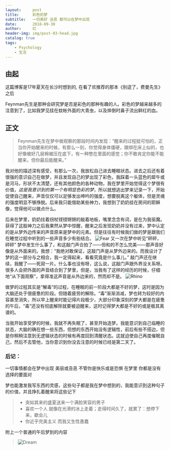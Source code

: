 ```yaml
---
layout:     post
title:      彩色的梦
subtitle:   一切美好 丑恶 都可以在梦中出现
date:       2018-09-30
author:     红
header-img: img/post-03-head.jpg
catalog: true
tags:
    - Psychology
    - 生活
---
```



## 由起

这篇博客是17年夏天在长沙时想到的,
在看了欢推荐的那本《别逗了，费曼先生》之后

Feynman先生是那种会研究梦是否是彩色的那种有趣的人。彩色的梦越来越多的注意到了，比如我梦见挂在蚊帐外面的大青虫，以及摔倒时鼻子流出鲜红的血。


## 正文
>Feynman先生在梦中做观察的那段时间内发现：“醒来的过程挺可怕的，正当你开始醒来的时候，有那么一刻，你觉得身体僵硬，跟绑在床上似的，也好像被好几层棉被压在底下，有一种憋在里面的感觉；你不敢肯定你能不能醒来，但你最后能醒来。”

我对他的描述深有感受，有那么一次，我放松自己进去睡眠状态。进去之后还有着很强的意识自己在做梦，并且发现自己的梦出现了彩色，我踩着一头蓝色的犀牛或是河马，形状不太清楚，还有其他颜色的各种动物，我在梦里开始觉得这个梦很有价值，_这是我意识到的第一个有明显色彩的梦_，所以就想逃出梦来记录一下，开始促使自己醒来，声音仅仅可以足够发出呻吟的强度，想要脱离这个躯体，但是灵魂的强度明显不够挣脱。后来我只能借助某些神力，我想到了奶奶挂在房间的耶稣像，觉得他可以做点什么。

后来在梦里，奶奶拄着拐杖铿铿锵锵的敲着地板，嘴里念念有词，是在为我驱魔。获得了这股神力之后我果然从梦中惊醒，醒来之后发现奶奶并没有过来，梦中认定的是从梦外边传来的声音原来是梦中的元素。但是往往有时候我们做的梦是跟我们在睡觉过程中听到的一些声音多少有些结合。
![Fear](https:/ScarlettXuH.github.io/img/post-03-02.jpg)
又一次在梦中听见“砰砰，砰砰” 梦中发生什么事了，和这敲门声合拍了——但和的不怎么完美——那声音好像是从外面来的。我想：“我绝对敢保证，这敲门声是从梦外边来的。而我设计了梦的这一部分与之相合，我一定得起来，看看究竟是什么事儿。” 敲门声还在继续，我醒了——死寂一片。什么事也没有呀，这么说，这敲门声跟外界没关系呀。很多人会把外面的声音结合到了梦里，但是，当我有了这样的经历的时候，仔细地“从下面观察”，拿得准这声音是从外边来的，然而却不是。
![Rhino](https:/ScarlettXuH.github.io/img/post-03-03.jpg)
 
做梦的过程其实是“解毒”的过程，在睡眠的前一阶段大都是不好的梦，这时是因为大脑还处于很疲惫的阶段。但随着疲劳的解除。“毒”渐渐消减，梦也转为较好的内容甚至消失，所以早上醒来时能记得片段极少，大部分印象深刻的梦大都是在疲惫的午后，“毒”还没有彻底解除就要被迫醒来，这时记得梦大都是不好的或是极其离谱的。

当我开始享受梦的时候，我就不再失眠了，甚至开始造梦。我能意识到自己临睡的状态，大脑的确在想一些东西，但想的东西开始没有逻辑性，前后有些不搭边，但是你稍稍注意到无逻辑状态的时候有再度回到清醒状态。这就迫使自己再度催眠自己，然后不去管他，当你意识到你没去注意的时候已经是第二天了。




### 后记：

一切事情都会在梦中出现
美丽或丑恶
不管你是快乐或是恐惧
在梦里 你都是没有选择的要面对

梦也能激发我写东西的灵感，这些句子都是我在梦中想到的，我能意识到这种句子的价值，并且挣扎着醒来将这些记下

> - 突如其来的盛夏送来一个满脸笑容的男子
> - 喜欢一个人 就像在光滑的冰上走着；走得时间久了，就累了：想停下来，歇会儿
> - 你近乎完美主义 而我又生性愚蠢

附上一个普通的午后梦到的内容
> ![Dream](https:/ScarlettXuH.github.io/img/post-03-01.png)

